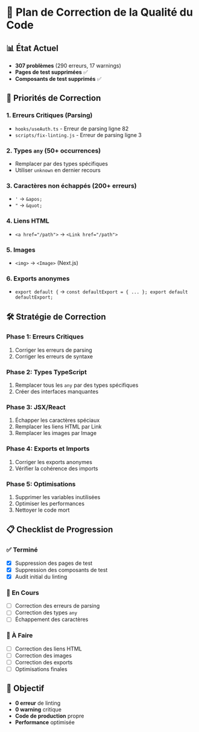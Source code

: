 # 🔧 Plan de Correction de la Qualité du Code

## 📊 **État Actuel**

- **307 problèmes** (290 erreurs, 17 warnings)
- **Pages de test supprimées** ✅
- **Composants de test supprimés** ✅

## 🎯 **Priorités de Correction**

### **1. Erreurs Critiques (Parsing)**

- `hooks/useAuth.ts` - Erreur de parsing ligne 82
- `scripts/fix-linting.js` - Erreur de parsing ligne 3

### **2. Types `any` (50+ occurrences)**

- Remplacer par des types spécifiques
- Utiliser `unknown` en dernier recours

### **3. Caractères non échappés (200+ erreurs)**

- `'` → `&apos;`
- `"` → `&quot;`

### **4. Liens HTML**

- `<a href="/path">` → `<Link href="/path">`

### **5. Images**

- `<img>` → `<Image>` (Next.js)

### **6. Exports anonymes**

- `export default {` → `const defaultExport = { ... }; export default defaultExport;`

## 🛠️ **Stratégie de Correction**

### **Phase 1: Erreurs Critiques**

1. Corriger les erreurs de parsing
2. Corriger les erreurs de syntaxe

### **Phase 2: Types TypeScript**

1. Remplacer tous les `any` par des types spécifiques
2. Créer des interfaces manquantes

### **Phase 3: JSX/React**

1. Échapper les caractères spéciaux
2. Remplacer les liens HTML par Link
3. Remplacer les images par Image

### **Phase 4: Exports et Imports**

1. Corriger les exports anonymes
2. Vérifier la cohérence des imports

### **Phase 5: Optimisations**

1. Supprimer les variables inutilisées
2. Optimiser les performances
3. Nettoyer le code mort

## 📋 **Checklist de Progression**

### **✅ Terminé**

- [x] Suppression des pages de test
- [x] Suppression des composants de test
- [x] Audit initial du linting

### **🔄 En Cours**

- [ ] Correction des erreurs de parsing
- [ ] Correction des types `any`
- [ ] Échappement des caractères

### **📅 À Faire**

- [ ] Correction des liens HTML
- [ ] Correction des images
- [ ] Correction des exports
- [ ] Optimisations finales

## 🎯 **Objectif**

- **0 erreur** de linting
- **0 warning** critique
- **Code de production** propre
- **Performance** optimisée
